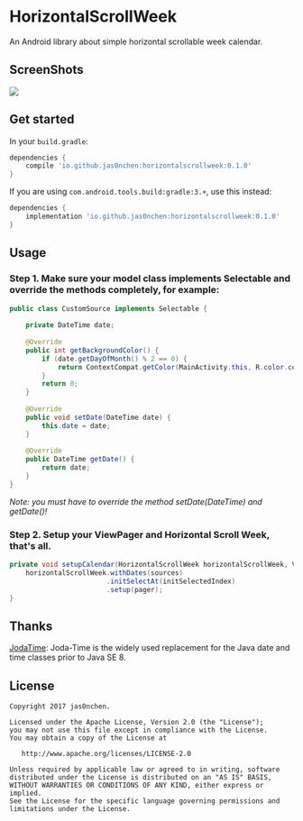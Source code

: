 # HorizontalScrollWeek
An Android library about simple horizontal scrollable week calendar.

## ScreenShots
![](http://github.com/jas0nchen/horizontalscrollweek/raw/master/art/screen-record.gif)

## Get started

In your `build.gradle`:

```groovy
dependencies {
    compile 'io.github.jas0nchen:horizontalscrollweek:0.1.0'
}
```
If you are using `com.android.tools.build:gradle:3.+`, use this instead:

```groovy
dependencies {
    implementation 'io.github.jas0nchen:horizontalscrollweek:0.1.0'
}
```
## Usage
### Step 1. Make sure your model class implements Selectable and override the methods completely, for example:
```java
public class CustomSource implements Selectable {
             
    private DateTime date;
             
    @Override
    public int getBackgroundColor() {
        if (date.getDayOfMonth() % 2 == 0) {
            return ContextCompat.getColor(MainActivity.this, R.color.colorAccent);
        }
        return 0;
    }
             
    @Override
    public void setDate(DateTime date) {
        this.date = date;
    }
             
    @Override
    public DateTime getDate() {
        return date;
    }
}
```
_Note: you must have to override the method setDate(DateTime) and getDate()!_
### Step 2. Setup your ViewPager and Horizontal Scroll Week, that's all.
```java
private void setupCalendar(HorizontalScrollWeek horizontalScrollWeek, ViewPager pager, List<Selectable> sources, int initSelectedIndex){
    horizontalScrollWeek.withDates(sources)
                        .initSelectAt(initSelectedIndex)
                        .setup(pager);
}
```
Thanks
-------
[JodaTime](https://github.com/JodaOrg/joda-time): Joda-Time is the widely used replacement for the Java date and time classes prior to Java SE 8.

License
-------

    Copyright 2017 jas0nchen.

    Licensed under the Apache License, Version 2.0 (the "License");
    you may not use this file except in compliance with the License.
    You may obtain a copy of the License at

       http://www.apache.org/licenses/LICENSE-2.0

    Unless required by applicable law or agreed to in writing, software
    distributed under the License is distributed on an "AS IS" BASIS,
    WITHOUT WARRANTIES OR CONDITIONS OF ANY KIND, either express or implied.
    See the License for the specific language governing permissions and
    limitations under the License.
